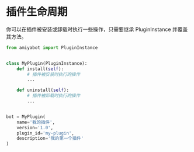 # 插件生命周期

你可以在插件被安装或卸载时执行一些操作，只需要继承 PluginInstance 并覆盖其方法。

```python
from amiyabot import PluginInstance


class MyPlugin(PluginInstance):
    def install(self):
        # 插件被安装时执行的操作
        ...

    def uninstall(self):
        # 插件被卸载时执行的操作
        ...


bot = MyPlugin(
    name='我的插件',
    version='1.0',
    plugin_id='my-plugin',
    description='我的第一个插件'
)
```
